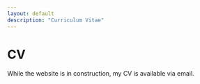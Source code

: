 ```yaml
---
layout: default
description: "Curriculum Vitae"
---
```


# CV

While the website is in construction, my CV is available via email.
